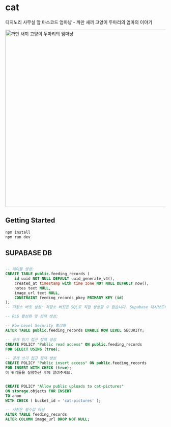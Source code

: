 # cat
디지노리 사무실 앞 마스코드 엄마냥 - 까만 새끼 고양이 두마리의 엄마의 이야기

<img width="555" alt=" 까만 새끼 고양이 두마리의 엄마냥" src="https://github.com/user-attachments/assets/b73d12f2-005d-4ae5-95ac-730b1fbd735a" />


## Getting Started
```bash
npm install
npm run dev
```

## SUPABASE DB
```sql

-- 테이블 생성:
CREATE TABLE public.feeding_records (
    id uuid NOT NULL DEFAULT uuid_generate_v4(),
    created_at timestamp with time zone NOT NULL DEFAULT now(),
    notes text NULL,
    image_url text NULL,
    CONSTRAINT feeding_records_pkey PRIMARY KEY (id)
);
-- 저장소 버킷 생성: 저장소 버킷은 SQL로 직접 생성할 수 없습니다. Supabase 대시보드의 Storage 섹션에서 cat-pictures라는 이름의 공개 버킷을 만들어 주세요.

-- RLS 활성화 및 정책 생성:

-- Row Level Security 활성화
ALTER TABLE public.feeding_records ENABLE ROW LEVEL SECURITY;

-- 공개 읽기 접근 정책 생성
CREATE POLICY "Public read access" ON public.feeding_records
FOR SELECT USING (true);

-- 공개 쓰기 접근 정책 생성
CREATE POLICY "Public insert access" ON public.feeding_records
FOR INSERT WITH CHECK (true);
이 쿼리들을 실행하신 후에 알려주세요.


CREATE POLICY "Allow public uploads to cat-pictures"
ON storage.objects FOR INSERT
TO anon
WITH CHECK ( bucket_id = 'cat-pictures' );

-- 사진은 필수값 아님
ALTER TABLE feeding_records
ALTER COLUMN image_url DROP NOT NULL;
```
